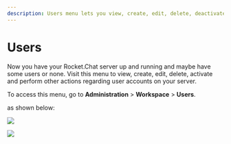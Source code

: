 ```yaml
---
description: Users menu lets you view, create, edit, delete, deactivate, and, invite users.
---
```


# Users

Now you have your Rocket.Chat server up and running and maybe have some users or none. Visit this menu to view, create, edit, delete, activate and perform other actions regarding user accounts on your server.

To access this menu, go to **Administration** > **Workspace** > **Users**.

as shown below:

![](<../../../.gitbook/assets/2021-11-20\_23-29-48 (1) (1) (1) (1) (12) (10) (1) (8) (1).png>)

![](<../../../.gitbook/assets/2021-11-21\_00-28-10 (1).png>)
